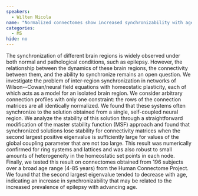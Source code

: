 ```yaml
---
speakers:
  - Wilten Nicola
name: "Normalized connectomes show increased synchronizability with age through their second largest eigenvalue"
categories:
  - MS
hide: no
---
```

The synchronization of different brain regions is widely observed under both normal and pathological conditions, such as epilepsy. However, the relationship between the dynamics of these brain regions, the connectivity between them, and the ability to synchronize remains an open question. We investigate the problem of inter-region synchronization in networks of Wilson--Cowan/neural field equations with homeostatic plasticity, each of which acts as a model for an isolated brain region. We consider arbitrary connection profiles with only one constraint: the rows of the connection matrices are all identically normalized. We found that these systems often synchronize to the solution obtained from a single, self-coupled neural region. We analyze the stability of this solution through a straightforward modification of the master stability function (MSF) approach and found that synchronized solutions lose stability for connectivity matrices when the second largest positive eigenvalue is sufficiently large for values of the global coupling parameter that are not too large. This result was numerically confirmed for ring systems and lattices and was also robust to small amounts of heterogeneity in the homeostatic set points in each node. Finally, we tested this result on connectomes obtained from 196 subjects over a broad age range (4-85 years) from the Human Connectome Project. We found that the second largest eigenvalue tended to decrease with age, indicating an increase in synchronizability that may be related to the increased prevalence of epilepsy with advancing age.
